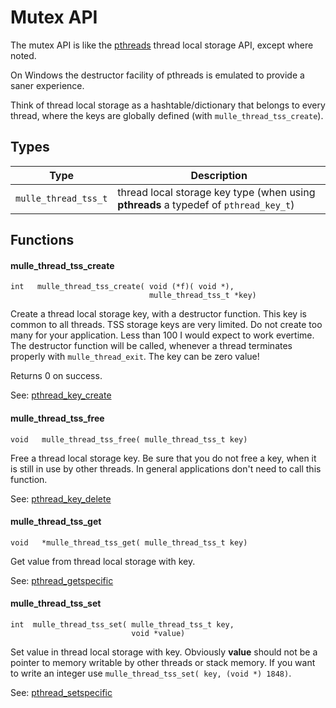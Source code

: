 # Mutex API

The mutex API is like the [pthreads](//en.wikipedia.org/wiki/POSIX_Threads) thread local storage API, except where noted.

On Windows the  destructor facility of pthreads is emulated to provide a saner experience.

Think of thread local storage as a hashtable/dictionary that belongs to every
thread, where the keys are globally defined (with `mulle_thread_tss_create`).


## Types

Type                 | Description
---------------------|------------------------------------------------
`mulle_thread_tss_t` | thread local storage key type (when using **pthreads** a typedef of `pthread_key_t`)


## Functions


#### mulle_thread_tss_create

```
int   mulle_thread_tss_create( void (*f)( void *),
                               mulle_thread_tss_t *key)
```

Create a thread local storage key, with a destructor function. This key is
common to all threads. TSS storage keys are very limited. Do not create too
many for your application. Less than 100 I would expect to work evertime. 
The destructor function will be called, whenever a thread terminates properly 
with `mulle_thread_exit`. The key can be zero value!

Returns 0 on success.

See: [pthread_key_create](//linux.die.net/man/3/pthread_key_create)


#### mulle_thread_tss_free

```
void   mulle_thread_tss_free( mulle_thread_tss_t key)
```

Free a thread local storage key. Be sure that you do not free a key, when it
is still in use by other threads. In general applications don't need to call this
function.

See: [pthread_key_delete](//linux.die.net/man/3/pthread_key_delete)


#### mulle_thread_tss_get

```
void   *mulle_thread_tss_get( mulle_thread_tss_t key)
```

Get value from thread local storage with key.


See: [pthread_getspecific](//linux.die.net/man/3/pthread_getspecific)


#### mulle_thread_tss_set

```
int  mulle_thread_tss_set( mulle_thread_tss_t key,
                           void *value)
```

Set value in thread local storage with key. Obviously **value** should not
be a pointer to memory writable by other threads or stack memory. If you want
to write an integer use `mulle_thread_tss_set( key, (void *) 1848)`.

See: [pthread_setspecific](//linux.die.net/man/3/pthread_setspecific)
